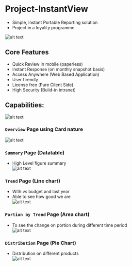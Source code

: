# Project-InstantView
- Simple, Instant Portable Reporting solution
- Project in a loyality programme

![alt text](https://github.com/danstudiohk/Project-InstantView/blob/master/img/Cover.JPG)

## Core Features
- Quick Review in mobile (paperless) 
- Instant Response (on monthly snapshot basis) 
- Access Anywhere (Web Based Application) 
- User firendly 
- License free (Pure Cilent Side) 
- High Security (Bulid-in intranet) 


## Capabilities:
![alt text](https://github.com/danstudiohk/Project-InstantView/blob/master/img/Capability.JPG)

### `Overview` Page using Card nature 
![alt text](https://github.com/danstudiohk/Project-InstantView/blob/master/img/Overview%20Page.JPG)

### `Summary` Page (Datatable)
- High Level figure summary  
![alt text](https://github.com/danstudiohk/Project-InstantView/blob/master/img/Datatable.JPG)

### `Trend` Page (Line chart)
- With vs budget and last year  
- Able to see how good we are  
![alt text](https://github.com/danstudiohk/Project-InstantView/blob/master/img/Trend.JPG)

### `Portion by Trend` Page (Area chart)
- To see the change on portion during different time period  
![alt text](https://github.com/danstudiohk/Project-InstantView/blob/master/img/Portion.JPG)

### `Distribution` Page (Pie Chart)
- Distribution on different products  
![alt text](https://github.com/danstudiohk/Project-InstantView/blob/master/img/Distribution.JPG)
